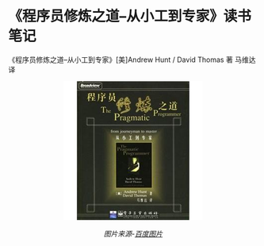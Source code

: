 # 《程序员修炼之道–从小工到专家》读书笔记

《程序员修炼之道–从小工到专家》[美]Andrew Hunt / David Thomas 著 马维达 译

<center>

<img src="image/书封面-程序员修炼之道.jpg" width="280">

*图片来源-[百度图片](https://image.baidu.com/search/detail?ct=503316480&z=0&ipn=d&word=%E7%A8%8B%E5%BA%8F%E5%91%98%E4%BF%AE%E7%82%BC%E4%B9%8B%E9%81%93&step_word=&hs=0&pn=2&spn=0&di=53557249350&pi=0&rn=1&tn=baiduimagedetail&is=0%2C0&istype=0&ie=utf-8&oe=utf-8&in=&cl=2&lm=-1&st=undefined&cs=250462743%2C2808477446&os=1725353761%2C3859335782&simid=3514005565%2C331277626&adpicid=0&lpn=0&ln=589&fr=&fmq=1496125189893_R&fm=&ic=undefined&s=undefined&se=&sme=&tab=0&width=undefined&height=undefined&face=undefined&ist=&jit=&cg=&bdtype=0&oriquery=&objurl=http%3A%2F%2Fs9.knowsky.com%2Fbk%2F2012%2F201206030828208123.jpg&fromurl=ippr_z2C%24qAzdH3FAzdH3Fk55h_z%26e3Bhg5ofhy_z%26e3Bv54AzdH3Fk55h_99a_z%26e3Bip4&gsm=0&rpstart=0&rpnum=0)*

</center>

##